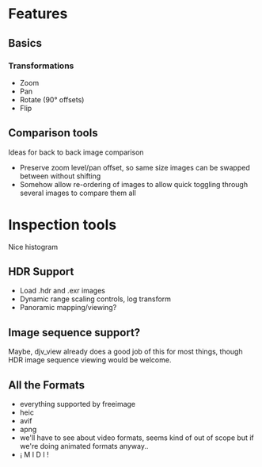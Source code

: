 
# Features

## Basics

### Transformations

* Zoom
* Pan
* Rotate (90° offsets)
* Flip

## Comparison tools

Ideas for back to back image comparison

* Preserve zoom level/pan offset, so same size images can be swapped between without shifting
* Somehow allow re-ordering of images to allow quick toggling through several images to compare them all

# Inspection tools

Nice histogram

## HDR Support

* Load .hdr and .exr images
* Dynamic range scaling controls, log transform
* Panoramic mapping/viewing?


## Image sequence support?

Maybe, djv_view already does a good job of this for most things, though HDR image sequence viewing would be welcome.


## All the Formats

* everything supported by freeimage
* heic
* avif
* apng
* we'll have to see about video formats, seems kind of out of scope but if we're doing animated formats anyway..
* ¡ M I D I !
